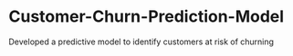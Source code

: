 # Customer-Churn-Prediction-Model
 Developed a predictive model to identify customers at risk of churning 
